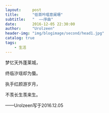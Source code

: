 ```yaml
---
layout:     post
title:      "低首吟唱意阑珊"
subtitle:   "  ——序曲"
date:       2016-12-05 22:30:00
author:     "Urolzeen"
header-img: "img/blogimage/second/head1.jpg"
catalog: true
tags:
    - 生活
---
```


梦忆天外蓬莱城，

终临汐瑶却为蜃。

执手红颜游岁月，

不羡长生羡来生。




——Urolzeen写于2016.12.05